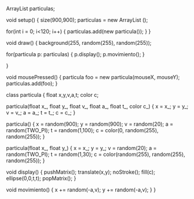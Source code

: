 ArrayList <particula> particulas;

void setup()
{
  size(900,900);
  particulas = new ArrayList <particula>();
  
  for(int i = 0; i<120; i++)
  {
    particulas.add(new particula());
  }
}

void draw()
{
  background(255, random(255), random(255));
  
  for(particula p: particulas)
  {
    p.display();
    p.movimiento();
  }
  
}

void mousePressed()
{
  particula foo = new particula(mouseX, mouseY);
  particulas.add(foo);
}

class particula
{
  float x,y,v,a,t;
  color c;
  
  particula(float x_, float y_, float v_, float a_, float t_, color c_)
  {
    x = x_;
    y = y_;
    v = v_;
    a = a_;
    t = t_;
    c = c_;
  }
  
  particula()
  {
    x = random(900);
    y = random(900);
    v = random(20);
    a = random(TWO_PI);
    t = random(1,100);
    c = color(0, random(255), random(255));
  }
  
  particula(float x_, float y_)
  {
    x = x_;
    y = y_;
    v = random(20);
    a = random(TWO_PI);
    t = random(1,30);
    c = color(random(255), random(255), random(255));
  }
  
  void display()
  {
    pushMatrix();
    translate(x,y);
    noStroke();
    fill(c);
    ellipse(0,0,t,t);
    popMatrix();
  }
  
  void movimiento()
  {
    x += random(-a,v);
    y += random(-a,v);
  }
}
